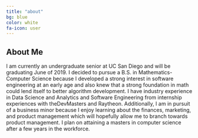 ```yaml
---
title: "about"
bg: blue
color: white
fa-icon: user
---
```


## About Me


I am currently an undergraduate senior at UC San Diego and will be graduating June of 2019. I decided to pursue a B.S. in Mathematics-Computer Science because I developed a strong interest in software engineering at an early age and also knew that a strong foundation in math could lend itself to better algorithm development. I have industry experience in Data Science and Analytics and Software Engineering from internship experiences with theDevMasters and Raytheon. Additionally, I am in pursuit of a business minor because I enjoy learning about the finances, marketing, and product management which will hopefully allow me to branch towards product management. I plan on attaining a masters in computer science after a few years in the workforce.
